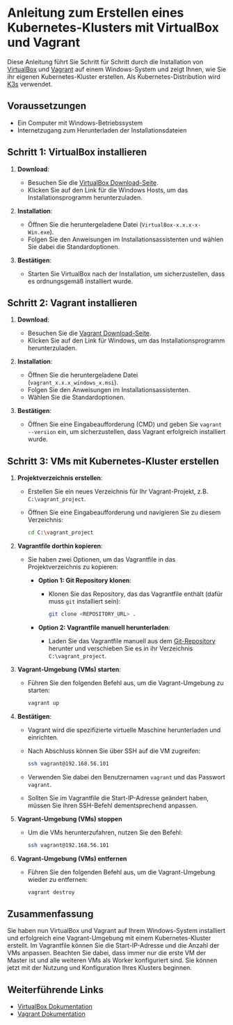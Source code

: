 # Anleitung zum Erstellen eines Kubernetes-Klusters mit VirtualBox und Vagrant

Diese Anleitung führt Sie Schritt für Schritt durch die Installation von [VirtualBox](https://www.virtualbox.org/) und [Vagrant](https://www.vagrantup.com/) auf einem Windows-System und zeigt Ihnen, wie Sie ihr eigenen Kubernetes-Kluster erstellen. Als Kubernetes-Distribution wird [K3s](https://k3s.io/) verwendet.

## Voraussetzungen

- Ein Computer mit Windows-Betriebssystem
- Internetzugang zum Herunterladen der Installationsdateien

## Schritt 1: VirtualBox installieren

1. **Download**:
   - Besuchen Sie die [VirtualBox Download-Seite](https://www.virtualbox.org/wiki/Downloads).
   - Klicken Sie auf den Link für die Windows Hosts, um das Installationsprogramm herunterzuladen.

2. **Installation**:
   - Öffnen Sie die heruntergeladene Datei (`VirtualBox-x.x.x-x-Win.exe`).
   - Folgen Sie den Anweisungen im Installationsassistenten und wählen Sie dabei die Standardoptionen.

3. **Bestätigen**:
   - Starten Sie VirtualBox nach der Installation, um sicherzustellen, dass es ordnungsgemäß installiert wurde.

## Schritt 2: Vagrant installieren

1. **Download**:
   - Besuchen Sie die [Vagrant Download-Seite](https://developer.hashicorp.com/vagrant/install#windows).
   - Klicken Sie auf den Link für Windows, um das Installationsprogramm herunterzuladen.

2. **Installation**:
   - Öffnen Sie die heruntergeladene Datei (`vagrant_x.x.x_windows_x.msi`).
   - Folgen Sie den Anweisungen im Installationsassistenten.
   - Wählen Sie die Standardoptionen.

3. **Bestätigen**:
   - Öffnen Sie eine Eingabeaufforderung (CMD) und geben Sie `vagrant --version` ein, um sicherzustellen, dass Vagrant erfolgreich installiert wurde.

## Schritt 3: VMs mit Kubernetes-Kluster erstellen

1. **Projektverzeichnis erstellen**:
   - Erstellen Sie ein neues Verzeichnis für Ihr Vagrant-Projekt, z.B. `C:\vagrant_project`.
   - Öffnen Sie eine Eingabeaufforderung und navigieren Sie zu diesem Verzeichnis:

     ```sh
     cd C:\vagrant_project
     ```

2. **Vagrantfile dorthin kopieren**:
   - Sie haben zwei Optionen, um das Vagrantfile in das Projektverzeichnis zu kopieren:
        - **Option 1: Git Repository klonen**:
          - Klonen Sie das Repository, das das Vagrantfile enthält (dafür muss `git` installiert sein):

            ```sh
            git clone <REPOSITORY_URL> .
            ```

        - **Option 2: Vagrantfile manuell herunterladen**:
          - Laden Sie das Vagrantfile manuell aus dem [Git-Repository](https://github.com/demxtsk5/k8s_vagrant) herunter und verschieben Sie es in ihr Verzeichnis `C:\vagrant_project`.

3. **Vagrant-Umgebung (VMs) starten**:
   - Führen Sie den folgenden Befehl aus, um die Vagrant-Umgebung zu starten:

        ```sh
        vagrant up
        ```

4. **Bestätigen**:
   - Vagrant wird die spezifizierte virtuelle Maschine herunterladen und einrichten.
   - Nach Abschluss können Sie über SSH auf die VM zugreifen:

        ```sh
        ssh vagrant@192.168.56.101
        ```

   - Verwenden Sie dabei den Benutzernamen `vagrant` und das Passwort `vagrant`.
   - Sollten Sie im Vagrantfile die Start-IP-Adresse geändert haben, müssen Sie ihren SSH-Befehl dementsprechend anpassen.
  
5. **Vagrant-Umgebung (VMs) stoppen**
   - Um die VMs herunterzufahren, nutzen Sie den Befehl:
 
        ```sh
        ssh vagrant@192.168.56.101
        ```
       
6. **Vagrant-Umgebung (VMs) entfernen**
    - Führen Sie den folgenden Befehl aus, um die Vagrant-Umgebung wieder zu entfernen:

        ```sh
        vagrant destroy
        ```

## Zusammenfassung

Sie haben nun VirtualBox und Vagrant auf Ihrem Windows-System installiert und erfolgreich eine Vagrant-Umgebung mit einem Kubernetes-Kluster erstellt. Im Vagrantfile können Sie die Start-IP-Adresse und die Anzahl der VMs anpassen. Beachten Sie dabei, dass immer nur die erste VM der Master ist und alle weiteren VMs als Worker konfiguriert sind. Sie können jetzt mit der Nutzung und Konfiguration Ihres Klusters beginnen.


## Weiterführende Links

- [VirtualBox Dokumentation](https://www.virtualbox.org/wiki/Documentation)
- [Vagrant Dokumentation](https://www.vagrantup.com/docs)

